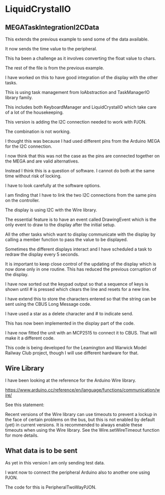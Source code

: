 # LiquidCrystalIO
 
## MEGATaskIntegrationI2CData

This extends the previous example to send some of the data available.
 
It now sends the time value to the peripheral.
 
This ha been a challenge as it involves converting the float value to chars.

The rest of the file is from the previous example.

I have worked on this to have good integration of the display with the other tasks.

This is using task management from IoAbstraction and TaskManagerIO library family.

This includes both KeyboardManager and LiquidCrystalIO which take care of a lot of the housekeeping.

This version is adding the I2C connection needed to work with PJON.

The combination is not working.

I thought this was because I had used different pins from the Arduino MEGA for the I2C connection.

I now think that this was not the case as the pins are connected together on the MEGA and are valid alternatives.

Instead I think this is a question of software. I cannot do both at the same time without risk of locking.

I have to look carefully at the software options.

I am finding that I have to link the two I2C connections from the same pins on the controller.

The display is using I2C with the Wire library.

The essential feature is to have an event called DrawingEvent which is the only event to draw to the display after the initial setup.

All the other tasks which want to display communicate with the display by calling a member function to pass the value to be displayed.

Sometimes the different displays interact and I have scheduled a task to redraw the display every 5 seconds.

It is important to keep close control of the updating of the display which is now done only in one routine. This has reduced the previous corruption of the display.

I have now sorted out the keypad output so that a sequence of keys is shown until # is pressed which clears the line and resets for a new line.

I have extend this to store the characters entered so that the string can be sent using the CBUS Long Message code.

I have used a star as a delete character and # to indicate send.

This has now been implemented in the display part of the code.

I have now fitted the unit with an MCP2515 to connect it to CBUS. That will make it a different code.

This code is being developed for the Leamington and Warwick Model Railway Club project, though I will use different hardware for that.

## Wire Library

I have been looking at the reference for the Arduino Wire library.

https://www.arduino.cc/reference/en/language/functions/communication/wire/

See this statement:

Recent versions of the Wire library can use timeouts to prevent a lockup in the face of certain problems on the bus, but this is not enabled by default (yet) in current versions. It is recommended to always enable these timeouts when using the Wire library. See the Wire.setWireTimeout function for more details.

## What data is to be sent

As yet in this version I am only sending test data.

I want now to connect the peripheral Arduino also to another one using PJON.

The code for this is PeripheralTwoWayPJON.

